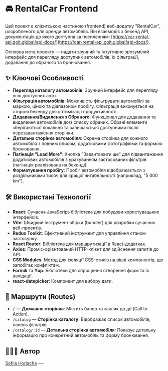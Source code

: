 # 🚘 RentalCar Frontend

Цей проект є клієнтською частиною (frontend) веб-додатку "RentalCar", розробленого для оренди автомобілів. Він взаємодіє з бекенд API, документація до якого доступна за посиланням: [https://car-rental-api.goit.global/api-docs/](https://car-rental-api.goit.global/api-docs/).

Основна мета проекту — надати зручний та інтуїтивно зрозумілий інтерфейс для перегляду доступних автомобілів, їх фільтрації, додавання до обраного та бронювання.

## ✨ Ключові Особливості

* **Перегляд каталогу автомобілів**: Зручний інтерфейс для перегляду всіх доступних авто.
* **Фільтрація автомобілів**: Можливість фільтрувати автомобілі за маркою, ціною та діапазоном пробігу. Фільтрація виконується на стороні бекенду для оптимізації продуктивності.
* **Додавання/Видалення з Обраного**: Функціонал для додавання та видалення автомобілів до/з списку обраних. Обрані елементи зберігаються локально та залишаються доступними після перезавантаження сторінки.
* **Детальна сторінка автомобіля**: Окрема сторінка для кожного автомобіля з повним описом, додатковими фотографіями та формою бронювання.
* **Пагінація "Load More"**: Кнопка "Завантажити ще" для підвантаження додаткових автомобілів з урахуванням застосованих фільтрів (пагінація реалізована на бекенді).
* **Форматування пробігу**: Пробіг автомобіля відображається з роздільниками тисяч для кращої читабельності (наприклад, "5 000 km").

## 🛠️ Використані Технології

* **React**: Сучасна JavaScript-бібліотека для побудови користувацьких інтерфейсів.
* **Vite**: Швидкий інструмент збірки (bundler) для розробки сучасних веб-проектів.
* **Redux Toolkit**: Ефективний інструмент для управління станом застосунку.
* **React Router**: Бібліотека для маршрутизації в React-додатках.
* **Axios**: Проміс-орієнтований HTTP-клієнт для здійснення запитів до API.
* **CSS Modules**: Метод для ізоляції CSS-стилів на рівні компонентів, що запобігає конфліктам.
* **Formik** та **Yup**: Бібліотеки для спрощення створення форм та їх валідації.
* **react-datepicker**: Компонент для вибору дати.

## 🚀 Маршрути (Routes)

* `/` &mdash; **Домашня сторінка**: Містить банер та заклик до дії (Call to Action).
* `/catalog` &mdash; **Сторінка каталогу**: Відображає список автомобілів, панель фільтрів.
* `/catalog/:id` &mdash; **Детальна сторінка автомобіля**: Показує детальну інформацію про конкретний автомобіль та форму бронювання.

## 👩🏻‍💼 Автор

[Sofiia Horiacha](https://github.com/sonyaaa-h) ---